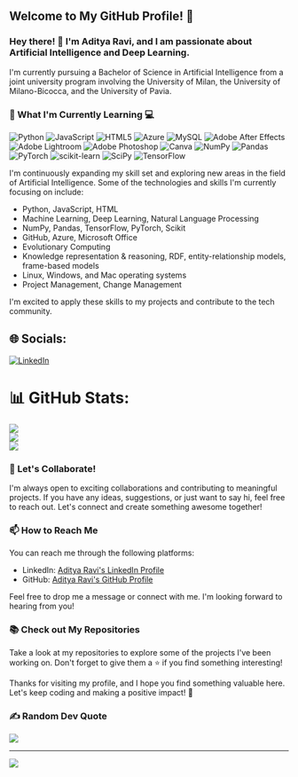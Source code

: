 ## Welcome to My GitHub Profile! 🚀

### Hey there! 👋 I'm Aditya Ravi, and I am passionate about Artificial Intelligence and Deep Learning.

I'm currently pursuing a Bachelor of Science in Artificial Intelligence from a joint university program involving the University of Milan, the University of Milano-Bicocca, and the University of Pavia.


### 🌱 What I'm Currently Learning 💻 
![Python](https://img.shields.io/badge/python-3670A0?style=flat&logo=python&logoColor=ffdd54) ![JavaScript](https://img.shields.io/badge/javascript-%23323330.svg?style=flat&logo=javascript&logoColor=%23F7DF1E) ![HTML5](https://img.shields.io/badge/html5-%23E34F26.svg?style=flat&logo=html5&logoColor=white) ![Azure](https://img.shields.io/badge/azure-%230072C6.svg?style=flat&logo=azure-devops&logoColor=white) ![MySQL](https://img.shields.io/badge/mysql-%2300f.svg?style=flat&logo=mysql&logoColor=white) ![Adobe After Effects](https://img.shields.io/badge/Adobe%20After%20Effects-9999FF.svg?style=flat&logo=Adobe%20After%20Effects&logoColor=white) ![Adobe Lightroom](https://img.shields.io/badge/Adobe%20Lightroom-31A8FF.svg?style=flat&logo=Adobe%20Lightroom&logoColor=white) ![Adobe Photoshop](https://img.shields.io/badge/adobephotoshop-%2331A8FF.svg?style=flat&logo=adobephotoshop&logoColor=white) ![Canva](https://img.shields.io/badge/Canva-%2300C4CC.svg?style=flat&logo=Canva&logoColor=white) ![NumPy](https://img.shields.io/badge/numpy-%23013243.svg?style=flat&logo=numpy&logoColor=white) ![Pandas](https://img.shields.io/badge/pandas-%23150458.svg?style=flat&logo=pandas&logoColor=white) ![PyTorch](https://img.shields.io/badge/PyTorch-%23EE4C2C.svg?style=flat&logo=PyTorch&logoColor=white) ![scikit-learn](https://img.shields.io/badge/scikit--learn-%23F7931E.svg?style=flat&logo=scikit-learn&logoColor=white) ![SciPy](https://img.shields.io/badge/SciPy-%230C55A5.svg?style=flat&logo=scipy&logoColor=%white) ![TensorFlow](https://img.shields.io/badge/TensorFlow-%23FF6F00.svg?style=flat&logo=TensorFlow&logoColor=white)


I'm continuously expanding my skill set and exploring new areas in the field of Artificial Intelligence. Some of the technologies and skills I'm currently focusing on include:
- Python, JavaScript, HTML
- Machine Learning, Deep Learning, Natural Language Processing
- NumPy, Pandas, TensorFlow, PyTorch, Scikit
- GitHub, Azure, Microsoft Office
- Evolutionary Computing
- Knowledge representation & reasoning, RDF, entity-relationship models, frame-based models
- Linux, Windows, and Mac operating systems
- Project Management, Change Management

I'm excited to apply these skills to my projects and contribute to the tech community.
## 🌐 Socials:
[![LinkedIn](https://img.shields.io/badge/LinkedIn-%230077B5.svg?logo=linkedin&logoColor=white)](https://linkedin.com/in/aditya-ravi-a3aab11b6) 


# 📊 GitHub Stats:
![](https://github-readme-stats.vercel.app/api?username=adityaravi9034&theme=default&hide_border=true&include_all_commits=true&count_private=true)<br/>
![](https://github-readme-streak-stats.herokuapp.com/?user=adityaravi9034&theme=default&hide_border=true)<br/>
![](https://github-readme-stats.vercel.app/api/top-langs/?username=adityaravi9034&theme=default&hide_border=true&include_all_commits=true&count_private=true&layout=compact)

### 🤝 Let's Collaborate!

I'm always open to exciting collaborations and contributing to meaningful projects. If you have any ideas, suggestions, or just want to say hi, feel free to reach out. Let's connect and create something awesome together!

### 📫 How to Reach Me

You can reach me through the following platforms:

- LinkedIn: [Aditya Ravi's LinkedIn Profile](https://www.linkedin.com/in/aditya-ravi-a3aab11b6/)
- GitHub: [Aditya Ravi's GitHub Profile](https://github.com/adityaravi9034)

Feel free to drop me a message or connect with me. I'm looking forward to hearing from you!

### 📚 Check out My Repositories

Take a look at my repositories to explore some of the projects I've been working on. Don't forget to give them a ⭐️ if you find something interesting!

Thanks for visiting my profile, and I hope you find something valuable here. Let's keep coding and making a positive impact! 🌟





### ✍️ Random Dev Quote
![](https://quotes-github-readme.vercel.app/api?type=horizontal&theme=radical)

---
[![](https://visitcount.itsvg.in/api?id=adityaravi9034&icon=0&color=0)](https://visitcount.itsvg.in)

<!-- Proudly created with GPRM ( https://gprm.itsvg.in ) -->
